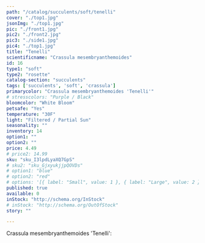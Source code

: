 ```yaml
---
path: "/catalog/succulents/soft/tenelli"
cover: "./top1.jpg"
jsonImg: "./top1.jpg"
pic: "./front1.jpg"
pic2: "./front2.jpg"
pic3: "./side1.jpg"
pic4: "./top1.jpg"
title: "Tenelli"
scientificname: "Crassula mesembryanthemoides"
id: 16
type1: "soft"
type2: "rosette"
catalog-section: "succulents"
tags: ['succulents', 'soft', 'crassula']
primarycolor: "Crassula mesembryanthemoides 'Tenelli'"
# stresscolors: "Purple / Black"
bloomcolor: "White Bloom"
petsafe: "Yes"
temperature: "30F"
light: "Filtered / Partial Sun"
seasonality: ""
inventory: 14
option1: ""
option2: ""
price: 4.49
# price2: 14.99
sku: "sku_I3lpdLyaXQ7GpS"
# sku2: "sku_GjxyukjjpQOVDs"
# option1: "blue"
# option2: "red"
# options: '[{ label: "Small", value: 1 }, { label: "Large", value: 2 }]'
published: true
available: 0
inStock: "http://schema.org/InStock"
# inStock: "http://schema.org/OutOfStock"
story: ""

---
```


Crassula mesembryanthemoides 'Tenelli': 